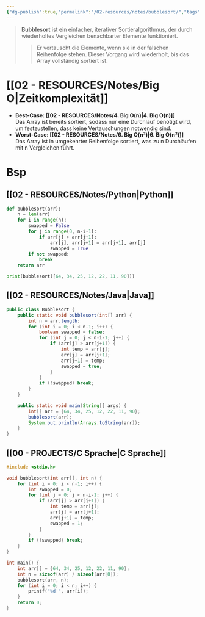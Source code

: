 ```yaml
---
{"dg-publish":true,"permalink":"/02-resources/notes/bubblesort/","tags":["code/C","code/java","code/python","code/time-complexity","code/algorithmus"]}
---
```


>**Bubblesort** ist ein einfacher, iterativer Sortieralgorithmus, der durch wiederholtes Vergleichen benachbarter Elemente funktioniert. 
>>Er vertauscht die Elemente, wenn sie in der falschen Reihenfolge stehen. Dieser Vorgang wird wiederholt, bis das Array vollständig sortiert ist.

# [[02 - RESOURCES/Notes/Big O\|Zeitkomplexität]]
- **Best-Case: [[02 - RESOURCES/Notes/4. Big O(n)\|4. Big O(n)]]**  
	Das Array ist bereits sortiert, sodass nur eine Durchlauf benötigt wird, um festzustellen, dass keine Vertauschungen notwendig sind.
- **Worst-Case: [[02 - RESOURCES/Notes/6. Big O(n²)\|6. Big O(n²)]]**  
	Das Array ist in umgekehrter Reihenfolge sortiert, was zu n Durchläufen mit n Vergleichen führt.

# Bsp
## [[02 - RESOURCES/Notes/Python\|Python]]
```python
def bubblesort(arr):
    n = len(arr)
    for i in range(n):
        swapped = False
        for j in range(0, n-i-1):
            if arr[j] > arr[j+1]:
                arr[j], arr[j+1] = arr[j+1], arr[j]
                swapped = True
        if not swapped:
            break
    return arr

print(bubblesort([64, 34, 25, 12, 22, 11, 90]))
```

## [[02 - RESOURCES/Notes/Java\|Java]]
```java
public class Bubblesort {
    public static void bubblesort(int[] arr) {
        int n = arr.length;
        for (int i = 0; i < n-1; i++) {
            boolean swapped = false;
            for (int j = 0; j < n-i-1; j++) {
                if (arr[j] > arr[j+1]) {
                    int temp = arr[j];
                    arr[j] = arr[j+1];
                    arr[j+1] = temp;
                    swapped = true;
                }
            }
            if (!swapped) break;
        }
    }

    public static void main(String[] args) {
        int[] arr = {64, 34, 25, 12, 22, 11, 90};
        bubblesort(arr);
        System.out.println(Arrays.toString(arr));
    }
}
```

## [[00 - PROJECTS/C Sprache\|C Sprache]]
```C
#include <stdio.h>

void bubblesort(int arr[], int n) {
    for (int i = 0; i < n-1; i++) {
        int swapped = 0;
        for (int j = 0; j < n-i-1; j++) {
            if (arr[j] > arr[j+1]) {
                int temp = arr[j];
                arr[j] = arr[j+1];
                arr[j+1] = temp;
                swapped = 1;
            }
        }
        if (!swapped) break;
    }
}

int main() {
    int arr[] = {64, 34, 25, 12, 22, 11, 90};
    int n = sizeof(arr) / sizeof(arr[0]);
    bubblesort(arr, n);
    for (int i = 0; i < n; i++) {
        printf("%d ", arr[i]);
    }
    return 0;
}
```
